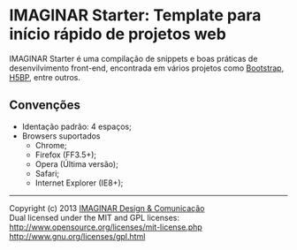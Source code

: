 # IMAGINAR Starter: Template para início rápido de projetos web

IMAGINAR Starter é uma compilação de snippets e boas práticas de desenvilvimento front-end, encontrada em vários projetos como [Bootstrap](https://github.com/twitter/bootstrap), [H5BP](https://github.com/h5bp/html5-boilerplate), entre outros.

## Convenções

- Identação padrão: 4 espaços;
- Browsers suportados
    - Chrome;
    - Firefox (FF3.5+);
    - Opera (Última versão);
    - Safari;
    - Internet Explorer (IE8+);

---

Copyright (c) 2013 [IMAGINAR Design &amp; Comunicação](imaginar.com.br)<br />
Dual licensed under the MIT and GPL licenses:<br />
http://www.opensource.org/licenses/mit-license.php<br />
http://www.gnu.org/licenses/gpl.html